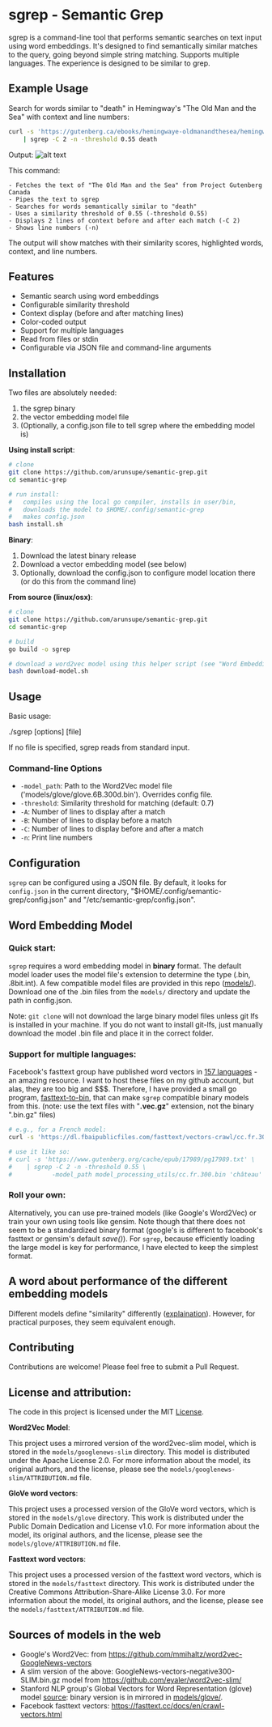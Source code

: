 # sgrep - Semantic Grep

sgrep is a command-line tool that performs semantic searches on text input using word embeddings. It's designed to find semantically similar matches to the query, going beyond simple string matching. Supports multiple languages. The experience is designed to be similar to grep. 

## Example Usage

Search for words similar to "death" in Hemingway's "The Old Man and the Sea" with context and line numbers:

```bash
curl -s 'https://gutenberg.ca/ebooks/hemingwaye-oldmanandthesea/hemingwaye-oldmanandthesea-00-t.txt' \
    | sgrep -C 2 -n -threshold 0.55 death
```

Output:
![alt text](demo/image.png)

This command:

    - Fetches the text of "The Old Man and the Sea" from Project Gutenberg Canada
    - Pipes the text to sgrep
    - Searches for words semantically similar to "death"
    - Uses a similarity threshold of 0.55 (-threshold 0.55)
    - Displays 2 lines of context before and after each match (-C 2)
    - Shows line numbers (-n)

The output will show matches with their similarity scores, highlighted words, context, and line numbers.

## Features

- Semantic search using word embeddings 
- Configurable similarity threshold
- Context display (before and after matching lines)
- Color-coded output 
- Support for multiple languages 
- Read from files or stdin
- Configurable via JSON file and command-line arguments

## Installation

Two files are absolutely needed: 
1. the sgrep binary
2. the vector embedding model file
3. (Optionally, a config.json file to tell sgrep where the embedding model is)

**Using install script**:

```bash
# clone
git clone https://github.com/arunsupe/semantic-grep.git
cd semantic-grep

# run install:
#   compiles using the local go compiler, installs in user/bin, 
#   downloads the model to $HOME/.config/semantic-grep
#   makes config.json
bash install.sh
``` 
**Binary**:

1. Download the latest binary release
2. Download a vector embedding model (see below)
3. Optionally, download the config.json to configure model location there (or do this from the command line)

**From source (linux/osx)**:

```bash
# clone
git clone https://github.com/arunsupe/semantic-grep.git
cd semantic-grep

# build
go build -o sgrep

# download a word2vec model using this helper script (see "Word Embedding Model" below)
bash download-model.sh
```

## Usage

Basic usage:

./sgrep [options] <query> [file]

If no file is specified, sgrep reads from standard input.

### Command-line Options

- `-model_path`: Path to the Word2Vec model file ('models/glove/glove.6B.300d.bin'). Overrides config file.
- `-threshold`: Similarity threshold for matching (default: 0.7)
- `-A`: Number of lines to display after a match
- `-B`: Number of lines to display before a match
- `-C`: Number of lines to display before and after a match
- `-n`: Print line numbers

## Configuration

`sgrep` can be configured using a JSON file. By default, it looks for `config.json` in the current directory, "$HOME/.config/semantic-grep/config.json" and "/etc/semantic-grep/config.json".


## Word Embedding Model

### Quick start:
`sgrep` requires a word embedding model in __binary__ format. The default model loader uses the model file's extension to determine the type (.bin, .8bit.int). A few compatible model files are provided in this repo ([models/](models/)). Download one of the .bin files from the `models/` directory and update the path in config.json.

Note: `git clone` will not download the large binary model files unless git lfs is installed in your machine. If you do not want to install git-lfs, just manually download the model .bin file and place it in the correct folder.


### Support for multiple languages:
Facebook's fasttext group have published word vectors in [157 languages](https://fasttext.cc/docs/en/crawl-vectors.html) - an amazing resource. I want to host these files on my github account, but alas, they are too big and $$$. Therefore, I have provided a small go program, [fasttext-to-bin](model_processing_utils/), that can make `sgrep` compatible binary models from this. (note: use the text files with "__.vec.gz__" extension, not the binary ".bin.gz" files)

```bash
# e.g., for a French model:
curl -s 'https://dl.fbaipublicfiles.com/fasttext/vectors-crawl/cc.fr.300.vec.gz' | gunzip -c | ./fasttext-to-bin -input - -output models/fasttext/cc.fr.300.bin

# use it like so:
# curl -s 'https://www.gutenberg.org/cache/epub/17989/pg17989.txt' \
#    | sgrep -C 2 -n -threshold 0.55 \
#           -model_path model_processing_utils/cc.fr.300.bin 'château'
```

### Roll your own:
Alternatively, you can use pre-trained models (like Google's Word2Vec) or train your own using tools like gensim. Note though that there does not seem to be a standardized binary format (google's is different to facebook's fasttext or gensim's default _save()_). For `sgrep`, because efficiently loading the large model is key for performance, I have elected to keep the simplest format. 


## A word about performance of the different embedding models
Different models define "similarity" differently ([explaination](https://machinelearninginterview.com/topics/natural-language-processing/what-is-the-difference-between-word2vec-and-glove/)). However, for practical purposes, they seem equivalent enough.


## Contributing
Contributions are welcome! Please feel free to submit a Pull Request.


## License and attribution:
The code in this project is licensed under the MIT [License](LICENSE). 

**Word2Vec Model**:

This project uses a mirrored version of the word2vec-slim model, which is stored in the `models/googlenews-slim` directory. This model is distributed under the Apache License 2.0. For more information about the model, its original authors, and the license, please see the `models/googlenews-slim/ATTRIBUTION.md` file.

**GloVe word vectors**:

This project uses a processed version of the GloVe word vectors, which is stored in the `models/glove` directory. This work is distributed under the Public Domain Dedication and License v1.0. For more information about the model, its original authors, and the license, please see the `models/glove/ATTRIBUTION.md` file.

**Fasttext word vectors**:

This project uses a processed version of the fasttext word vectors, which is stored in the `models/fasttext` directory. This work is distributed under the Creative Commons Attribution-Share-Alike License 3.0. For more information about the model, its original authors, and the license, please see the `models/fasttext/ATTRIBUTION.md` file.


## Sources of models in the web
- Google's Word2Vec: from https://github.com/mmihaltz/word2vec-GoogleNews-vectors
- A slim version of the above: GoogleNews-vectors-negative300-SLIM.bin.gz model from https://github.com/eyaler/word2vec-slim/
- Stanford NLP group's Global Vectors for Word Representation (glove) model [source](https://nlp.stanford.edu/projects/glove/): binary version is in mirrored in [models/glove/](models/glove/).  
- Facebook fasttext vectors: https://fasttext.cc/docs/en/crawl-vectors.html
